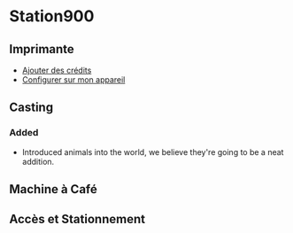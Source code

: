 # Station900

## Imprimante

* [Ajouter des crédits](procedures-imprimante/ajouter-des-credits.md)
* [Configurer sur mon appareil](procedures-imprimante/fonctionnement-de-limpression-selon-lappareil.md)

## Casting

### Added

* Introduced animals into the world, we believe they're going to be a neat addition.

## Machine à Café

## Accès et Stationnement

